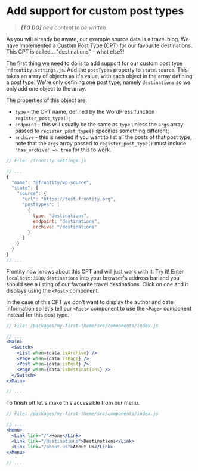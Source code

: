 # Add support for custom post types

> *__[TO DO]__ new content to be written.*

As you will already be aware, our example source data is a travel blog. We have implemented a Custom Post Type (CPT) for our favourite destinations. This CPT is called... "destinations" - what else?!

The first thing we need to do is to add support for our custom post type in`frontity.settings.js`. Add the `postTypes` property to `state.source`. This takes an array of objects as it's value, with each object in the array defining a post type. We're only defining one post type, namely `destinations` so we only add one object to the array.

The properties of this object are:

- `type` - the CPT name, defined by the WordPress function `register_post_type()`;
- `endpoint` - this will usually be the same as `type` unless the `args` array passed to `register_post_type()` specifies something different;
- `archive` - this is needed if you want to list all the posts of that post type, note that the `args` array passed to `register_post_type()` must include `'has_archive' => true` for this to work.

```jsx
// File: /frontity.settings.js

// ...
{
  "name": "@frontity/wp-source",
  "state": {
    "source": {
      "url": "https://test.frontity.org",
      "postTypes": [
        {
          type: "destinations",
          endpoint: "destinations",
          archive: "/destinations"
        }
      ]
    }
  }
}
// ...
```

Frontity now knows about this CPT and will just work with it. Try it! Enter `localhost:3000/destinations` into your browser's address bar and you should see a listing of our favourite travel destinations. Click on one and it displays using the `<Post>` component.

In the case of this CPT we don't want to display the author and date information so let's tell our `<Root>` component to use the `<Page>` component instead for this post type.

```jsx
// File: /packages/my-first-theme/src/components/index.js

// ...
<Main>
  <Switch>
    <List when={data.isArchive} />
    <Page when={data.isPage} />
    <Post when={data.isPost} />
    <Page when={data.isDestinations} />
  </Switch>
</Main>

// ...
```

To finish off let's make this accessible from our menu.

```jsx
// File: /packages/my-first-theme/src/components/index.js

// ...
<Menu>
  <Link link="/">Home</Link>
  <Link link="/destinations">Destinations</Link>
  <Link link="/about-us">About Us</Link>
</Menu>

// ...
```